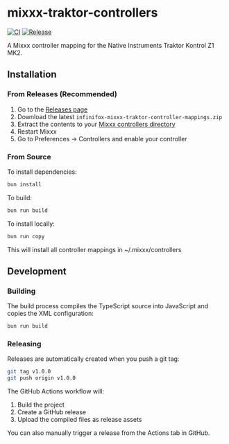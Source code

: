 # mixxx-traktor-controllers

[![CI](https://github.com/infifox/mixxx-traktor-controllers/workflows/CI/badge.svg)](https://github.com/infifox/mixxx-traktor-controllers/actions)
[![Release](https://github.com/infifox/mixxx-traktor-controllers/workflows/Build%20and%20Release/badge.svg)](https://github.com/infifox/mixxx-traktor-controllers/actions)

A Mixxx controller mapping for the Native Instruments Traktor Kontrol Z1 MK2.

## Installation

### From Releases (Recommended)

1. Go to the [Releases page](https://github.com/infifox/mixxx-traktor-controllers/releases)
2. Download the latest `infinifox-mixxx-traktor-controller-mappings.zip`
3. Extract the contents to your [Mixxx controllers directory](https://github.com/mixxxdj/mixxx/wiki/Controller-Mapping-File-Locations)
4. Restart Mixxx
5. Go to Preferences → Controllers and enable your controller

### From Source

To install dependencies:

```bash
bun install
```

To build:

```bash
bun run build
```

To install locally:

```bash
bun run copy
```

This will install all controller mappings in ~/.mixxx/controllers

## Development

### Building

The build process compiles the TypeScript source into JavaScript and copies the XML configuration:

```bash
bun run build
```

### Releasing

Releases are automatically created when you push a git tag:

```bash
git tag v1.0.0
git push origin v1.0.0
```

The GitHub Actions workflow will:
1. Build the project
2. Create a GitHub release
3. Upload the compiled files as release assets

You can also manually trigger a release from the Actions tab in GitHub.
